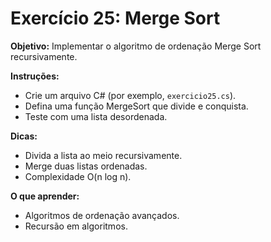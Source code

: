 # Exercício 25: Merge Sort

**Objetivo:** Implementar o algoritmo de ordenação Merge Sort recursivamente.

**Instruções:**
- Crie um arquivo C# (por exemplo, `exercicio25.cs`).
- Defina uma função MergeSort que divide e conquista.
- Teste com uma lista desordenada.

**Dicas:**
- Divida a lista ao meio recursivamente.
- Merge duas listas ordenadas.
- Complexidade O(n log n).

**O que aprender:**
- Algoritmos de ordenação avançados.
- Recursão em algoritmos.